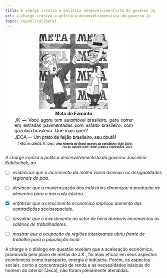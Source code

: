 ```yaml
---
title: A charge ironiza a política desenvolvimentista do governo Ju
url: a-charge-ironiza-a-politica-desenvolvimentista-do-governo-ju
topic: republicaliberal
---
```



![](33796fc1-47f9-701f-01f3-ef952610b207.png)

*A charge ironiza a política desenvolvimentista do governo Juscelino Kubitschek, ao*



- [ ] *evidenciar que o incremento da malha viária diminuiu as desigualdades regionais do país.*
- [ ] *destacar que a modernização das indústrias dinamizou a produção de alimentos para o mercado interno.*
- [x] *enfatizar que o crescimento econômico implicou aumento das contradições socioespaciais.*
- [ ] *ressaltar que o investimento no setor de bens duráveis incrementou os salários de trabalhadores.*
- [ ] *mostrar que a ocupação de regiões interioranas abriu frente de trabalho para a população local.*


A charge e o diálogo em questão revelam que a aceleração econômica, promovida pelo plano de metas de J.K., foi mais eficaz em seus aspectos econômicos como transporte, energia e indústria. Porém, os aspectos sociais, como a concentração de renda e as necessidades básicas do homem do interior (Jeca), não foram plenamente atendidas.
